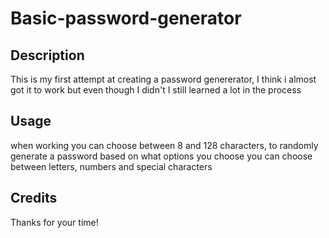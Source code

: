 # Basic-password-generator

## Description
 This is my first attempt at creating a password genererator, I think i almost got it to work but even though I didn't I still learned a lot in the process

## Usage
when working you can choose between 8 and 128 characters, to randomly generate a password based on what options you choose
you can choose between letters, numbers and special characters

## Credits
Thanks for your time!



  